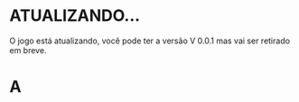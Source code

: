 # ATUALIZANDO...

O jogo está atualizando, você pode ter a versão V 0.0.1 mas vai ser retirado em breve.

 # A

